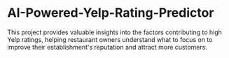 # AI-Powered-Yelp-Rating-Predictor
This project provides valuable insights into the factors contributing to high Yelp ratings, helping restaurant owners understand what to focus on to improve their establishment's reputation and attract more customers.
